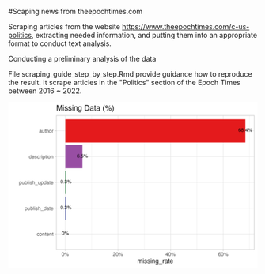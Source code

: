 
#Scaping news from theepochtimes.com

Scraping articles from the website https://www.theepochtimes.com/c-us-politics, extracting needed information, and putting them into an appropriate format to conduct text analysis. 

Conducting a preliminary analysis of the data


File scraping_guide_step_by_step.Rmd provide guidance how to reproduce the result. It scrape articles in the "Politics" section of the Epoch Times between 2016 ~ 2022.

![Missing data](output/missing_data.png)